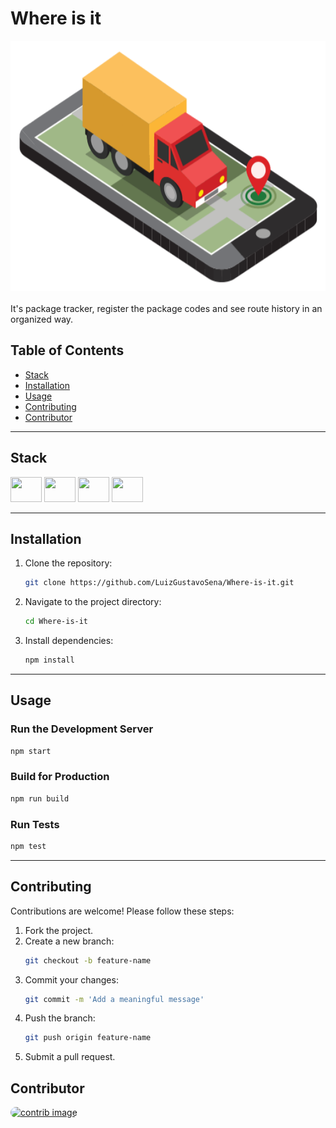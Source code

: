# Where is it

<div align="center">
<img height="400" src="./src/presentation/assets/images/TruckMobile.png" />
</div>
</br>
It's package tracker, register the package codes and see route history in an organized way.

## Table of Contents

- [Stack](#Stack)
- [Installation](#installation)
- [Usage](#usage)
- [Contributing](#contributing)
- [Contributor](#contributor)

---

## Stack
<div style="display: inline_block">
    <img height="40" width="50" src="https://cdn.jsdelivr.net/gh/devicons/devicon@latest/icons/typescript/typescript-original.svg" />
    <img height="40" width="50" src="https://cdn.jsdelivr.net/gh/devicons/devicon@latest/icons/vitejs/vitejs-original.svg" />
    <img height="40" width="50" src="https://cdn.jsdelivr.net/gh/devicons/devicon@latest/icons/react/react-original.svg" />
    <img height="40" width="50" src="https://cdn.jsdelivr.net/gh/devicons/devicon@latest/icons/vitest/vitest-original.svg" />
</div>

---

## Installation

1. Clone the repository:
   ```bash
   git clone https://github.com/LuizGustavoSena/Where-is-it.git
   ```
2. Navigate to the project directory:
   ```bash
   cd Where-is-it
   ```
3. Install dependencies:
   ```bash
   npm install
   ```
---

## Usage

### Run the Development Server
```bash
npm start
```

### Build for Production
```bash
npm run build
```

### Run Tests
```bash
npm test
```

---

## Contributing

Contributions are welcome! Please follow these steps:
1. Fork the project.
2. Create a new branch:
   ```bash
   git checkout -b feature-name
   ```
3. Commit your changes:
   ```bash
   git commit -m 'Add a meaningful message'
   ```
4. Push the branch:
   ```bash
   git push origin feature-name
   ```
5. Submit a pull request.

## Contributor

<a href="https://github.com/LuizGustavoSena">
  <img height="60" width="60" style="border-radius: 50px" src="https://avatars.githubusercontent.com/u/69394005?v=4" alt="contrib image" />
</a>